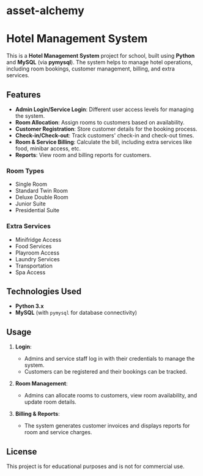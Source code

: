 # asset-alchemy
# **Hotel Management System**

This is a **Hotel Management System** project for school, built using **Python** and **MySQL** (via **pymysql**). The system helps to manage hotel operations, including room bookings, customer management, billing, and extra services.

## **Features**

- **Admin Login/Service Login**: Different user access levels for managing the system.
- **Room Allocation**: Assign rooms to customers based on availability.
- **Customer Registration**: Store customer details for the booking process.
- **Check-in/Check-out**: Track customers' check-in and check-out times.
- **Room & Service Billing**: Calculate the bill, including extra services like food, minibar access, etc.
- **Reports**: View room and billing reports for customers.

### **Room Types**

- Single Room
- Standard Twin Room
- Deluxe Double Room
- Junior Suite
- Presidential Suite

### **Extra Services**

- Minifridge Access
- Food Services
- Playroom Access
- Laundry Services
- Transportation
- Spa Access

## **Technologies Used**

- **Python 3.x**
- **MySQL** (with `pymysql` for database connectivity)

## **Usage**

1. **Login**: 
   - Admins and service staff log in with their credentials to manage the system.
   - Customers can be registered and their bookings can be tracked.

2. **Room Management**: 
   - Admins can allocate rooms to customers, view room availability, and update room details.

3. **Billing & Reports**: 
   - The system generates customer invoices and displays reports for room and service charges.

## **License**

This project is for educational purposes and is not for commercial use.
